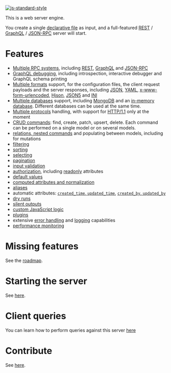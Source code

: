 [![js-standard-style](https://cdn.rawgit.com/feross/standard/master/badge.svg)](https://github.com/feross/standard)

This is a web server engine.

You create a single [declarative file](docs/schema.md) as input, and a
full-featured [REST](docs/rest.md) / [GraphQL](docs/graphql.md) /
[JSON-RPC](docs/jsonrpc.md) server will start.

# Features

  - [Multiple RPC systems](docs/rpc.md), including [REST](docs/rest.md),
    [GraphQL](docs/graphql.md) and [JSON-RPC](docs/jsonrpc.md)
  - [GraphQL debugging](docs/graphql.md),
    including introspection, interactive debugger and GraphQL schema printing
  - [Multiple formats](docs/formats.md) support, for the configuration files,
    the client request payloads and the server responses, including
    [JSON](docs/formats.md#json), [YAML](docs/formats.md#yaml),
    [x-www-form-urlencoded](docs/formats.md#x-www-form-urlencoded),
    [Hjson](docs/formats.md#hjson), [JSON5](docs/formats.md#json5) and
    [INI](docs/formats.md#ini)
  - [Multiple databases](docs/databases.md) support, including
    [MongoDB](docs/mongodb.md) and an [in-memory database](docs/memory_db.md).
    Different databases can be used at the same time.
  - [Multiple protocols](docs/protocols.md) handling, with support for
    [HTTP/1.1](docs/http.md) only at the moment
  - [CRUD commands](docs/crud.md): find, create, patch, upsert, delete.
    Each command can be performed on a single model or on several models.
  - [relations, nested commands](docs/relations.md)
    and populating between models, including for mutations
  - [filtering](docs/filtering.md)
  - [sorting](docs/sorting.md)
  - [selecting](docs/selecting.md)
  - [pagination](docs/pagination.md)
  - [input validation](docs/validation.md#data-validation)
  - [authorization](docs/authorization.md), including
    [readonly](docs/authorization.md#readonly-attributes) attributes
  - [default values](docs/default.md)
  - [computed attributes and normalization](docs/transformation.md)
  - [aliases](docs/compatibility.md#aliases)
  - automatic attributes:
    [`created_time`, `updated_time`](docs/plugins.md#timestamps),
    [`created_by`, `updated_by`](docs/plugins.md#model-authors)
  - [dry runs](docs/dryrun.md)
  - [silent outputs](docs/silent.md)
  - [custom JavaScript logic](docs/functions.md)
  - [plugins](docs/plugins.md)
  - extensive [error handling](docs/error.md) and
    [logging](docs/events.md#logging) capabilities
  - [performance monitoring](docs/performance.md#performance-monitoring)

# Missing features

See the [roadmap](ROADMAP.md).

# Starting the server

See [here](docs/usage.md).

# Client queries

You can learn how to perform queries against this server [here](docs/graphql.md)

# Contribute

See [here](CONTRIBUTING.md).
